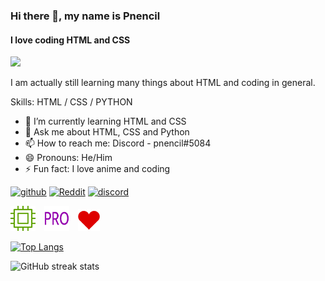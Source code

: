 ### Hi there 👋, my name is Pnencil
#### I love coding HTML and CSS
<img src="https://c.tenor.com/8SSF2oRr1kYAAAAd/mitsuha-comet.gif" style="max-width: 1000px;">

I am actually still learning many things about HTML and coding in general.

Skills: HTML / CSS / PYTHON

- 🌱 I’m currently learning HTML and CSS 
- 💬 Ask me about HTML, CSS and Python 
- 📫 How to reach me: Discord - pnencil#5084 
- 😄 Pronouns: He/Him 
- ⚡ Fun fact: I love anime and coding 


[<img src='https://cdn.jsdelivr.net/npm/simple-icons@3.0.1/icons/github.svg' alt='github' height='40'>](https://github.com/himangsu234)  [<img src='https://cdn.jsdelivr.net/npm/simple-icons@3.0.1/icons/reddit.svg' alt='Reddit' height='40'>](https://www.reddit.com/user/HimangsuPlayz)  [<img src='https://cdn.jsdelivr.net/npm/simple-icons@3.0.1/icons/discord.svg' alt='discord' height='40'>](pnencil#5084)  

<a href='https://docs.github.com/en/developers'><img src='https://raw.githubusercontent.com/acervenky/animated-github-badges/master/assets/devbadge.gif' width='40' height='40'></a> <a href='https://github.com/pricing'><img src='https://raw.githubusercontent.com/acervenky/animated-github-badges/master/assets/pro.gif' width='40' height='40'></a> <a href='https://docs.github.com/en/github/supporting-the-open-source-community-with-github-sponsors'><img src='https://raw.githubusercontent.com/acervenky/animated-github-badges/master/assets/sponsorbadge.gif' width='35' height='35'></a> 

[![Top Langs](https://github-readme-stats.vercel.app/api/top-langs/?username=himangsu234)](https://github.com/anuraghazra/github-readme-stats)

![GitHub streak stats](https://github-readme-streak-stats.herokuapp.com/?user=himangsu234)  

